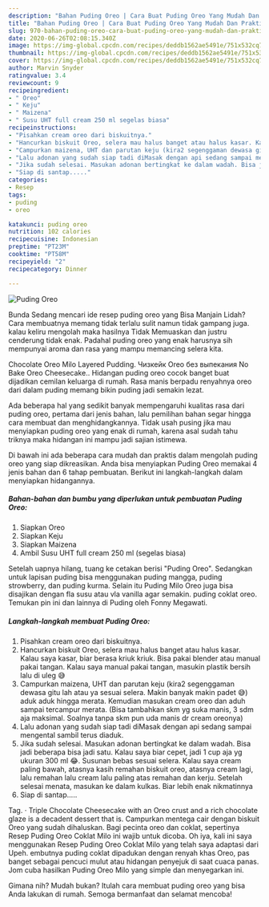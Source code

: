 ```yaml
---
description: "Bahan Puding Oreo | Cara Buat Puding Oreo Yang Mudah Dan Praktis"
title: "Bahan Puding Oreo | Cara Buat Puding Oreo Yang Mudah Dan Praktis"
slug: 970-bahan-puding-oreo-cara-buat-puding-oreo-yang-mudah-dan-praktis
date: 2020-06-26T02:08:15.340Z
image: https://img-global.cpcdn.com/recipes/deddb1562ae5491e/751x532cq70/puding-oreo-foto-resep-utama.jpg
thumbnail: https://img-global.cpcdn.com/recipes/deddb1562ae5491e/751x532cq70/puding-oreo-foto-resep-utama.jpg
cover: https://img-global.cpcdn.com/recipes/deddb1562ae5491e/751x532cq70/puding-oreo-foto-resep-utama.jpg
author: Marvin Snyder
ratingvalue: 3.4
reviewcount: 9
recipeingredient:
- " Oreo"
- " Keju"
- " Maizena"
- " Susu UHT full cream 250 ml segelas biasa"
recipeinstructions:
- "Pisahkan cream oreo dari biskuitnya."
- "Hancurkan biskuit Oreo, selera mau halus banget atau halus kasar. Kalau saya kasar, biar berasa kriuk kriuk. Bisa pakai blender atau manual pakai tangan. Kalau saya manual pakai tangan, masukin plastik bersih lalu di uleg 😅"
- "Campurkan maizena, UHT dan parutan keju (kira2 segenggaman dewasa gitu lah atau ya sesuai selera. Makin banyak makin padet 😅) aduk aduk hingga merata. Kemudian masukan cream oreo dan aduh sampai tercampur merata. (Bisa tambahkan skm yg suka manis, 3 sdm aja maksimal. Soalnya tanpa skm pun uda manis dr cream oreonya)"
- "Lalu adonan yang sudah siap tadi diMasak dengan api sedang sampai mengental sambil terus diaduk."
- "Jika sudah selesai. Masukan adonan bertingkat ke dalam wadah. Bisa jadi beberapa bisa jadi satu. Kalau saya biar cepet, jadi 1 cup aja yg ukuran 300 ml 😂. Susunan bebas sesuai selera. Kalau saya cream paling bawah, atasnya kasih remahan biskuit oreo, atasnya cream lagi, lalu remahan lalu cream lalu paling atas remahan dan kerju. Setelah selesai menata, masukan ke dalam kulkas. Biar lebih enak nikmatinnya"
- "Siap di santap....."
categories:
- Resep
tags:
- puding
- oreo

katakunci: puding oreo 
nutrition: 102 calories
recipecuisine: Indonesian
preptime: "PT23M"
cooktime: "PT58M"
recipeyield: "2"
recipecategory: Dinner

---
```



![Puding Oreo](https://img-global.cpcdn.com/recipes/deddb1562ae5491e/751x532cq70/puding-oreo-foto-resep-utama.jpg)

Bunda Sedang mencari ide resep puding oreo yang Bisa Manjain Lidah? Cara membuatnya memang tidak terlalu sulit namun tidak gampang juga. kalau keliru mengolah maka hasilnya Tidak Memuaskan dan justru cenderung tidak enak. Padahal puding oreo yang enak harusnya sih mempunyai aroma dan rasa yang mampu memancing selera kita.

Chocolate Oreo Milo Layered Pudding. Чизкейк Oreo без выпекания No Bake Oreo Cheesecake.. Hidangan puding oreo cocok banget buat dijadikan cemilan keluarga di rumah. Rasa manis berpadu renyahnya oreo dari dalam puding memang bikin puding jadi semakin lezat.

Ada beberapa hal yang sedikit banyak mempengaruhi kualitas rasa dari puding oreo, pertama dari jenis bahan, lalu pemilihan bahan segar hingga cara membuat dan menghidangkannya. Tidak usah pusing jika mau menyiapkan puding oreo yang enak di rumah, karena asal sudah tahu triknya maka hidangan ini mampu jadi sajian istimewa.


Di bawah ini ada beberapa cara mudah dan praktis dalam mengolah puding oreo yang siap dikreasikan. Anda bisa menyiapkan Puding Oreo memakai 4 jenis bahan dan 6 tahap pembuatan. Berikut ini langkah-langkah dalam menyiapkan hidangannya.

<!--inarticleads1-->

##### Bahan-bahan dan bumbu yang diperlukan untuk pembuatan Puding Oreo:

1. Siapkan  Oreo
1. Siapkan  Keju
1. Siapkan  Maizena
1. Ambil  Susu UHT full cream 250 ml (segelas biasa)


Setelah uapnya hilang, tuang ke cetakan berisi &#34;Puding Oreo&#34;. Sedangkan untuk lapisan puding bisa menggunakan puding mangga, puding strowberry, dan puding kurma. Selain itu Puding Milo Oreo juga bisa disajikan dengan fla susu atau vla vanilla agar semakin. puding coklat oreo. Temukan pin ini dan lainnya di Puding oleh Fonny Megawati. 

<!--inarticleads2-->

##### Langkah-langkah membuat Puding Oreo:

1. Pisahkan cream oreo dari biskuitnya.
1. Hancurkan biskuit Oreo, selera mau halus banget atau halus kasar. Kalau saya kasar, biar berasa kriuk kriuk. Bisa pakai blender atau manual pakai tangan. Kalau saya manual pakai tangan, masukin plastik bersih lalu di uleg 😅
1. Campurkan maizena, UHT dan parutan keju (kira2 segenggaman dewasa gitu lah atau ya sesuai selera. Makin banyak makin padet 😅) aduk aduk hingga merata. Kemudian masukan cream oreo dan aduh sampai tercampur merata. (Bisa tambahkan skm yg suka manis, 3 sdm aja maksimal. Soalnya tanpa skm pun uda manis dr cream oreonya)
1. Lalu adonan yang sudah siap tadi diMasak dengan api sedang sampai mengental sambil terus diaduk.
1. Jika sudah selesai. Masukan adonan bertingkat ke dalam wadah. Bisa jadi beberapa bisa jadi satu. Kalau saya biar cepet, jadi 1 cup aja yg ukuran 300 ml 😂. Susunan bebas sesuai selera. Kalau saya cream paling bawah, atasnya kasih remahan biskuit oreo, atasnya cream lagi, lalu remahan lalu cream lalu paling atas remahan dan kerju. Setelah selesai menata, masukan ke dalam kulkas. Biar lebih enak nikmatinnya
1. Siap di santap.....


Tag. · Triple Chocolate Cheesecake with an Oreo crust and a rich chocolate glaze is a decadent dessert that is. Campurkan mentega cair dengan biskuit Oreo yang sudah dihaluskan. Bagi pecinta oreo dan coklat, sepertinya Resep Puding Oreo Coklat Milo ini wajib untuk dicoba. Oh iya, kali ini saya menggunakan Resep Puding Oreo Coklat Milo yang telah saya adaptasi dari Upeh. embutnya puding coklat dipadukan dengan renyah khas Oreo, pas banget sebagai pencuci mulut atau hidangan penyejuk di saat cuaca panas. Jom cuba hasilkan Puding Oreo Milo yang simple dan menyegarkan ini. 

Gimana nih? Mudah bukan? Itulah cara membuat puding oreo yang bisa Anda lakukan di rumah. Semoga bermanfaat dan selamat mencoba!
